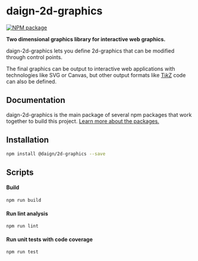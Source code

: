 # daign-2d-graphics

[![NPM package][npm]][npm-url]

**Two dimensional graphics library for interactive web graphics.**

daign-2d-graphics lets you define 2d-graphics that can be modified through control points.

The final graphics can be output to interactive web applications with technologies like SVG or Canvas,
but other output formats like [Ti*k*Z][tikz-url] code can also be defined.

## Documentation ##

daign-2d-graphics is the main package of several npm packages that work together to build this project.
[Learn more about the packages.](./docs/packages.md)

## Installation

```sh
npm install @daign/2d-graphics --save
```

## Scripts

#### Build

    npm run build

#### Run lint analysis

    npm run lint

#### Run unit tests with code coverage

    npm run test

[npm]: https://img.shields.io/npm/v/@daign/2d-graphics.svg
[npm-url]: https://www.npmjs.com/package/@daign/2d-graphics
[tikz-url]: https://github.com/pgf-tikz/pgf
